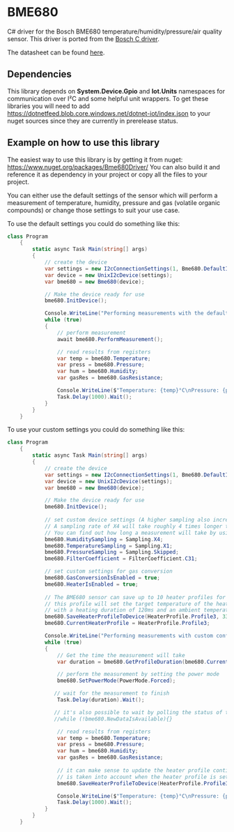 # BME680

C# driver for the Bosch BME680 temperature/humidity/pressure/air quality sensor. This driver is ported from the [Bosch C driver](https://github.com/BoschSensortec/BME680_driver).

The datasheet can be found [here](https://ae-bst.resource.bosch.com/media/_tech/media/datasheets/BST-BME680-DS001.pdf).

## Dependencies

This library depends on __System.Device.Gpio__ and __Iot.Units__ namespaces for communication over I²C and some helpful unit wrappers. To get these libraries you will need to add https://dotnetfeed.blob.core.windows.net/dotnet-iot/index.json to your nuget sources since they are currently in prerelease status.

## Example on how to use this library

The easiest way to use this library is by getting it from nuget: https://www.nuget.org/packages/Bme680Driver/
You can also build it and reference it as dependency in your project or copy all the files to your project. 

You can either use the default settings of the sensor which will perform a measurement of temperature, humidity, pressure and gas (volatile organic compounds) or change those settings to suit your use case.

To use the default settings you could do something like this:

```C#
class Program
    {
        static async Task Main(string[] args)
        {
            // create the device
            var settings = new I2cConnectionSettings(1, Bme680.DefaultI2cAddress);
            var device = new UnixI2cDevice(settings);
            var bme680 = new Bme680(device);

            // Make the device ready for use
            bme680.InitDevice();

            Console.WriteLine("Performing measurements with the default configuration:\n");
            while (true)
            {
                // perform measurement
                await bme680.PerformMeasurement();

                // read results from registers
                var temp = bme680.Temperature;
                var press = bme680.Pressure;
                var hum = bme680.Humidity;
                var gasRes = bme680.GasResistance;

                Console.WriteLine($"Temperature: {temp}°C\nPressure: {press}\nHumidity: {hum}\nGas Resistance: {gasRes}\n");
                Task.Delay(1000).Wait();
            }
        }
    }

```

To use your custom settings you could do something like this:

```C#
class Program
    {
        static async Task Main(string[] args)
        {
            // create the device
            var settings = new I2cConnectionSettings(1, Bme680.DefaultI2cAddress);
            var device = new UnixI2cDevice(settings);
            var bme680 = new Bme680(device);

            // Make the device ready for use
            bme680.InitDevice();
        
            // set custom device settings (A higher sampling also increases the time a measurement will take)
            // A sampling rate of X4 will take roughly 4 times longer than a sampling rate of X1
            // You can find out how long a measurement will take by using the method GetProfileDuration()
            bme680.HumiditySampling = Sampling.X4;
            bme680.TemperatureSampling = Sampling.X1;
            bme680.PressureSampling = Sampling.Skipped;
            bme680.FilterCoefficient = FilterCoefficient.C31;

            // set custom settings for gas conversion
            bme680.GasConversionIsEnabled = true;
            bme680.HeaterIsEnabled = true;
            
            // The BME680 sensor can save up to 10 heater profiles for use                
            // this profile will set the target temperature of the heating plate to 330°C
            // with a heating duration of 120ms and an ambient temperature of 24.0°C
            bme680.SaveHeaterProfileToDevice(HeaterProfile.Profile3, 330, 120, 24.0);
            bme680.CurrentHeaterProfile = HeaterProfile.Profile3;

            Console.WriteLine("Performing measurements with custom configuration:\n");
            while (true)
            {
                // Get the time the measurement will take
                var duration = bme680.GetProfileDuration(bme680.CurrentHeaterProfile);

                // perform the measurement by setting the power mode
                bme680.SetPowerMode(PowerMode.Forced);

               // wait for the measurement to finish
                Task.Delay(duration).Wait();

               // it's also possible to wait by polling the status of the measurement
               //while (!bme680.NewDataIsAvailable){}

                // read results from registers
                var temp = bme680.Temperature;
                var press = bme680.Pressure;
                var hum = bme680.Humidity;
                var gasRes = bme680.GasResistance;
                
                // it can make sense to update the heater profile continually since the ambient temperature
                // is taken into account when the heater profile is set
                bme680.SaveHeaterProfileToDevice(HeaterProfile.Profile3, 330, 120, temp);

                Console.WriteLine($"Temperature: {temp}°C\nPressure: {press}\nHumidity: {hum}\nGas Resistance: {gasRes}\n");
                Task.Delay(1000).Wait();
            }
        }
    }
```
